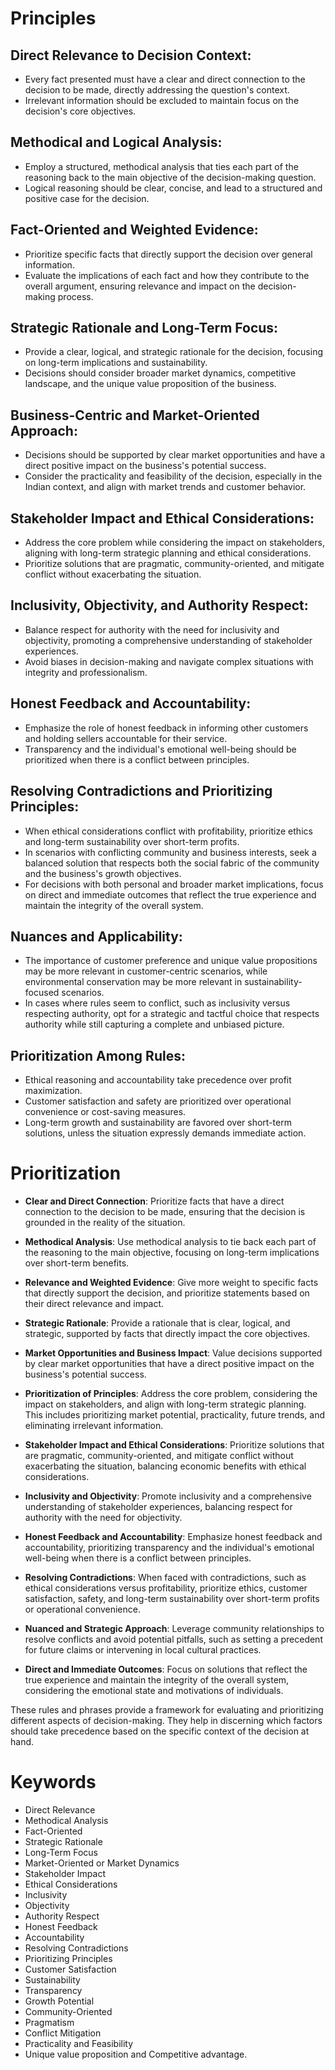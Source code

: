 # Principles

## Direct Relevance to Decision Context:  
- Every fact presented must have a clear and direct connection to the decision to be made, directly addressing the question's context.  
- Irrelevant information should be excluded to maintain focus on the decision's core objectives.  
  
## Methodical and Logical Analysis:  
- Employ a structured, methodical analysis that ties each part of the reasoning back to the main objective of the decision-making question.  
- Logical reasoning should be clear, concise, and lead to a structured and positive case for the decision.  
  
## Fact-Oriented and Weighted Evidence:  
- Prioritize specific facts that directly support the decision over general information.  
- Evaluate the implications of each fact and how they contribute to the overall argument, ensuring relevance and impact on the decision-making process.  
  
## Strategic Rationale and Long-Term Focus:  
- Provide a clear, logical, and strategic rationale for the decision, focusing on long-term implications and sustainability.  
- Decisions should consider broader market dynamics, competitive landscape, and the unique value proposition of the business.  
  
## Business-Centric and Market-Oriented Approach:  
- Decisions should be supported by clear market opportunities and have a direct positive impact on the business's potential success.  
- Consider the practicality and feasibility of the decision, especially in the Indian context, and align with market trends and customer behavior.  
  
## Stakeholder Impact and Ethical Considerations:  
- Address the core problem while considering the impact on stakeholders, aligning with long-term strategic planning and ethical considerations.  
- Prioritize solutions that are pragmatic, community-oriented, and mitigate conflict without exacerbating the situation.  
  
## Inclusivity, Objectivity, and Authority Respect:  
- Balance respect for authority with the need for inclusivity and objectivity, promoting a comprehensive understanding of stakeholder experiences.  
- Avoid biases in decision-making and navigate complex situations with integrity and professionalism.  
  
## Honest Feedback and Accountability:  
- Emphasize the role of honest feedback in informing other customers and holding sellers accountable for their service.  
- Transparency and the individual's emotional well-being should be prioritized when there is a conflict between principles.  
  
## Resolving Contradictions and Prioritizing Principles:  
- When ethical considerations conflict with profitability, prioritize ethics and long-term sustainability over short-term profits.  
- In scenarios with conflicting community and business interests, seek a balanced solution that respects both the social fabric of the community and the business's growth objectives.  
- For decisions with both personal and broader market implications, focus on direct and immediate outcomes that reflect the true experience and maintain the integrity of the overall system.  
  
## Nuances and Applicability:  
- The importance of customer preference and unique value propositions may be more relevant in customer-centric scenarios, while environmental conservation may be more relevant in sustainability-focused scenarios.  
- In cases where rules seem to conflict, such as inclusivity versus respecting authority, opt for a strategic and tactful choice that respects authority while still capturing a complete and unbiased picture.  
  
## Prioritization Among Rules:  
- Ethical reasoning and accountability take precedence over profit maximization.  
- Customer satisfaction and safety are prioritized over operational convenience or cost-saving measures.  
- Long-term growth and sustainability are favored over short-term solutions, unless the situation expressly demands immediate action.  

# Prioritization

- **Clear and Direct Connection**: Prioritize facts that have a direct connection to the decision to be made, ensuring that the decision is grounded in the reality of the situation.  
  
- **Methodical Analysis**: Use methodical analysis to tie back each part of the reasoning to the main objective, focusing on long-term implications over short-term benefits.  
  
- **Relevance and Weighted Evidence**: Give more weight to specific facts that directly support the decision, and prioritize statements based on their direct relevance and impact.  
  
- **Strategic Rationale**: Provide a rationale that is clear, logical, and strategic, supported by facts that directly impact the core objectives.  
  
- **Market Opportunities and Business Impact**: Value decisions supported by clear market opportunities that have a direct positive impact on the business's potential success.  
  
- **Prioritization of Principles**: Address the core problem, considering the impact on stakeholders, and align with long-term strategic planning. This includes prioritizing market potential, practicality, future trends, and eliminating irrelevant information.  
  
- **Stakeholder Impact and Ethical Considerations**: Prioritize solutions that are pragmatic, community-oriented, and mitigate conflict without exacerbating the situation, balancing economic benefits with ethical considerations.  
  
- **Inclusivity and Objectivity**: Promote inclusivity and a comprehensive understanding of stakeholder experiences, balancing respect for authority with the need for objectivity.  
  
- **Honest Feedback and Accountability**: Emphasize honest feedback and accountability, prioritizing transparency and the individual's emotional well-being when there is a conflict between principles.  
  
- **Resolving Contradictions**: When faced with contradictions, such as ethical considerations versus profitability, prioritize ethics, customer satisfaction, safety, and long-term sustainability over short-term profits or operational convenience.  
  
- **Nuanced and Strategic Approach**: Leverage community relationships to resolve conflicts and avoid potential pitfalls, such as setting a precedent for future claims or intervening in local cultural practices.  
  
- **Direct and Immediate Outcomes**: Focus on solutions that reflect the true experience and maintain the integrity of the overall system, considering the emotional state and motivations of individuals.  
  
These rules and phrases provide a framework for evaluating and prioritizing different aspects of decision-making. They help in discerning which factors should take precedence based on the specific context of the decision at hand.  


# Keywords
- Direct Relevance
- Methodical Analysis
- Fact-Oriented
- Strategic Rationale
- Long-Term Focus
- Market-Oriented or Market Dynamics
- Stakeholder Impact
- Ethical Considerations
- Inclusivity
- Objectivity
- Authority Respect
- Honest Feedback
- Accountability
- Resolving Contradictions
- Prioritizing Principles
- Customer Satisfaction
- Sustainability
- Transparency
- Growth Potential
- Community-Oriented
- Pragmatism
- Conflict Mitigation
- Practicality and Feasibility
- Unique value proposition and Competitive advantage.